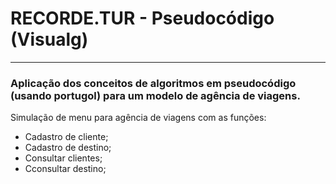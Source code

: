 <h1>RECORDE.TUR - Pseudocódigo (Visualg)</h1>
<hr>

<h3>
Aplicação dos conceitos de algoritmos em pseudocódigo (usando portugol) para um modelo de agência de viagens.  
</h3>

<p>
Simulação de menu para agência de viagens com as funções:
</p>

<ul>
<li> Cadastro de cliente;</li>
<li> Cadastro de destino;</li>
<li> Consultar clientes;</li>
<li> Cconsultar destino;</li>
</ul>